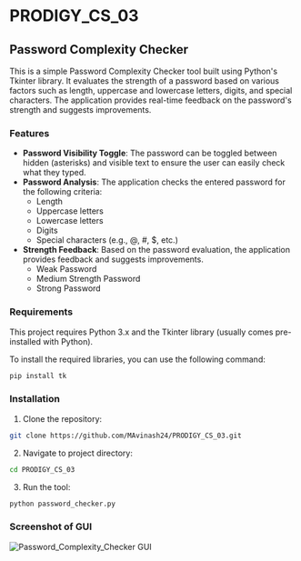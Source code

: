 # PRODIGY_CS_03

## Password Complexity Checker

This is a simple Password Complexity Checker tool built using Python's Tkinter library. It evaluates the strength of a password based on various factors such as length, uppercase and lowercase letters, digits, and special characters. The application provides real-time feedback on the password's strength and suggests improvements.

### Features

- **Password Visibility Toggle**: The password can be toggled between hidden (asterisks) and visible text to ensure the user can easily check what they typed.
- **Password Analysis**: The application checks the entered password for the following criteria:
  - Length
  - Uppercase letters
  - Lowercase letters
  - Digits
  - Special characters (e.g., @, #, $, etc.)
- **Strength Feedback**: Based on the password evaluation, the application provides feedback and suggests improvements.
  - Weak Password
  - Medium Strength Password
  - Strong Password

### Requirements

This project requires Python 3.x and the Tkinter library (usually comes pre-installed with Python).

To install the required libraries, you can use the following command:

```bash
pip install tk
```

### Installation

1. Clone the repository:
```bash
git clone https://github.com/MAvinash24/PRODIGY_CS_03.git
```

2. Navigate to project directory:
```bash
cd PRODIGY_CS_03
```

3. Run the tool:
```bash
python password_checker.py
```

### Screenshot of GUI
![Password_Complexity_Checker GUI](https://github.com/user-attachments/assets/8470bf50-50b8-4146-8298-32a3f7089228)
